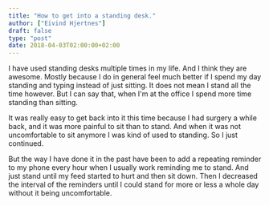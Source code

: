 ```yaml
---
title: "How to get into a standing desk."
author: ["Eivind Hjertnes"]
draft: false
type: "post"
date: 2018-04-03T02:00:00+02:00
---
```


I have used standing desks multiple times in my life. And I think they
are awesome. Mostly because I do in general feel much better if I spend
my day standing and typing instead of just sitting. It does not mean I
stand all the time however. But I can say that, when I'm at the office I
spend more time standing than sitting.

It was really easy to get back into it this time because I had surgery a
while back, and it was more painful to sit than to stand. And when it
was not uncomfortable to sit anymore I was kind of used to standing. So
I just continued.

But the way I have done it in the past have been to add a repeating
reminder to my phone every hour when I usually work reminding me to
stand. And just stand until my feed started to hurt and then sit down.
Then I decreased the interval of the reminders until I could stand for
more or less a whole day without it being uncomfortable.

